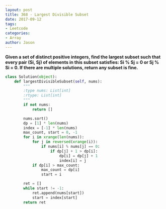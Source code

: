 ```yaml
---
layout: post
title: 368 - Largest Divisible Subset
date: 2017-09-12
tags:
- Leetcode
categories:
- Array
author: Jason
---
```

**Given a set of distinct positive integers, find the largest subset such that every pair (Si, Sj) of elements in this subset satisfies: Si % Sj = 0 or Sj % Si = 0. If there are multiple solutions, return any subset is fine.**


``` python
class Solution(object):
    def largestDivisibleSubset(self, nums):
        """
        :type nums: List[int]
        :rtype: List[int]
        """
        if not nums:
            return []

        nums.sort()
        dp = [1] * len(nums)
        index = [-1] * len(nums)
        max_count, start = 0, -1
        for i in xrange(len(nums)):
            for j in reversed(xrange(i)):
                if nums[i] % nums[j] == 0:
                    if dp[j] + 1 > dp[i]:
                        dp[i] = dp[j] + 1
                        index[i] = j
            if dp[i] > max_count:
                max_count = dp[i]
                start = i

        ret = []
        while start != -1:
            ret.append(nums[start])
            start = index[start]
        return ret
```
